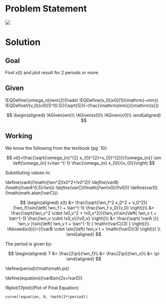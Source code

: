 # Problem Statement

![](!imgdir/81466ff68d7e00ae0b96d36eac389af44c6e4cd4.png)

# Solution

## Goal

Find $x(t)$ and plot result for 2 periods or more.

## Given

!EQDefine(\omega_n)(wn)(2)(!rads)
!EQDefine(x_0)(x0)(1)(\mathrm{~mm})
!EQDefineV(v_0)(v0)(5^(0.5))(\sqrt{5})(~\frac{\mathrm{mm}}{\mathrm{s}})

$$
\begin{aligned}
    !AGiven(wn)\\
    !AGiven(x0)\\
    !AGiven(v0)\\
\end{aligned}
$$

## Working

We know the following from the textbook (pg. 10):

$$
x(t)=\frac{\sqrt{\omega_{n}^{2} x_{0}^{2}+v_{0}^{2}}}{\omega_{n}} \sin \left(\omega_{n} t+\tan ^{-1} \frac{\omega_{n} x_{0}}{v_{0}}\right)
$$

Substituting values in:

!define(varA)(!math((!wn^2)*!x0^2+!v0^2))
!define(varB)(!math((!varA^0.5)/!wn))
!define(varC)(!math((!wn*!x0)/(!v0)))
!define(varD)(!math(math.atan(!varC)))

$$
\begin{aligned}
    x(t) &= \frac{\sqrt{!wn_f^2 x_0^2 + v_0^2}}{!wn_f}\sin{\left( !wn_f t + \tan^{-1} \frac{!wn_f x_0}{v_0} \right)}\\
    &= \frac{\sqrt{!wn_v^2 \cdot !x0_v^2 + !v0_v^2}}{!wn_v}\sin{\left( !wn_v t + \tan^{-1} \frac{!wn_v \cdot !x0_v}{!v0_v} \right)}\\
    &= \frac{\sqrt{ !varA }}{ !wn_v }\sin{\left( !wn_v t + \tan^{-1} { !mathr(!varC)(3) } \right)}\\
    !Aboxed(x(t))(=)(!varB \cdot \sin{\left( !wn_v t + !mathr(!varD)(3) \right)}) \\
\end{aligned}
$$

The period is given by:

$$
\begin{aligned}
    T &= \frac{2\pi}{!wn_f}\\
    &= \frac{2\pi}{!wn_v}\\
    &= \pi
\end{aligned}
$$

!define(period)(!math(math.pi))

!define(equation)(!varB*sin(2*x+!varD))

!Rplot(17plot)(Plot of Final Equation)
~~~~~~~~~~~~~~~~~~~~~~~~~~~~~~~~~~~~~~~~~~~~~~~~~~~~~~~~~~~~~~~~~~~~~~~~
curve(!equation, 0, !math(2*!period))
~~~~~~~~~~~~~~~~~~~~~~~~~~~~~~~~~~~~~~~~~~~~~~~~~~~~~~~~~~~~~~~~~~~~~~~~
